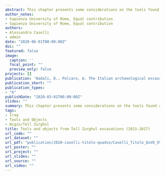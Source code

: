 ```yaml
---
abstract: This chapter presents some considerations on the tools found at Tell Zurghul. After a brief explanation of the objects inventory process, it discusses clay and stone tools in detail with particular attention to fishing net weights, sickles, worked and chipped stone.
author_notes:
- Sapienza University of Rome, Equal contribution
- Sapienza University of Rome, Equal contribution
authors:
- Alessandra Caselli
- admin
date: "2020-06-01T00:00:00Z"
doi: ""
featured: false
image:
  caption: ''
  focal_point: ""
  preview_only: false
projects: []
publication: 'Nadali, D., Polcaro, A. The Italian archaeological excavations at Tell Zurghul, Ancient Nigin, Iraq. Final report of the season 2015-2017'
publication_short: ""
publication_types:
- "6"
publishDate: "2020-03-01T00:00:00Z"
slides: ""
summary: This chapter presents some considerations on the tools found at Tell Zurghul. After a brief explanation of the objects inventory process, it discusses clay and stone tools in detail with particular attention to fishing net weights, sickles, worked and chipped stone.
tags:
- Iraq
- Tools and Objects
- Nigin/Tell Zurghul
title: Tools and objects from Tell Zurghul excavations (2015-2017)
url_code: ""
url_dataset: ""
url_pdf: "publication/2020-caselli-titolo-quadvo/Caselli_Titolo_QuVO_XVI_2020.pdf"
url_poster: ""
url_project: ""
url_slides: ""
url_source: ""
url_video: ""
---
```


